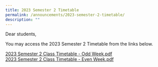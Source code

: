 ```yaml
---
title: 2023 Semester 2 Timetable
permalink: /announcements/2023-semester-2-timetable/
description: ""
---
```

Dear students, 

You may access the 2023 Semester 2 Timetable from the links below.

[2023 Semester 2 Class Timetable - Odd Week.pdf](/files/2023%20semester%202%20class%20timetable%20-%20odd%20week_b.pdf)<br>
[2023 Semester 2 Class Timetable - Even Week.pdf](/files/2023%20semester%202%20class%20timetable%20-%20even%20week_b.pdf)